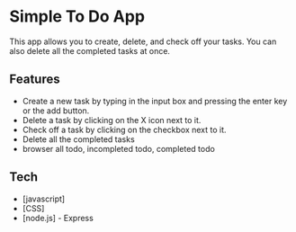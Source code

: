 # Simple To Do App

This app allows you to create, delete, and check off your tasks. You can also delete all the completed tasks at once.

## Features

- Create a new task by typing in the input box and pressing the enter key or the add button.
- Delete a task by clicking on the X icon next to it.
- Check off a task by clicking on the checkbox next to it.
- Delete all the completed tasks
- browser all todo, incompleted todo, completed todo
## Tech
- [javascript]
- [CSS]
- [node.js] - Express
